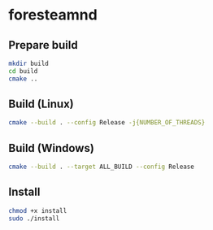 # foresteamnd
## Prepare build
```bash
mkdir build
cd build
cmake ..
```
## Build (Linux)
```bash
cmake --build . --config Release -j{NUMBER_OF_THREADS}
```
## Build (Windows)
```bash
cmake --build . --target ALL_BUILD --config Release
```
## Install
```bash
chmod +x install
sudo ./install
```
